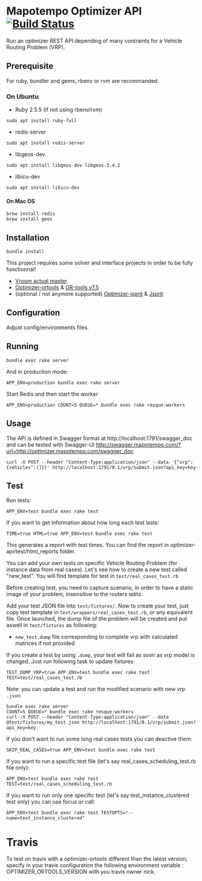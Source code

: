 # Mapotempo Optimizer API [![Build Status](https://travis-ci.com/Mapotempo/optimizer-api.svg?branch=master)](https://travis-ci.com/Mapotempo/optimizer-api)

Run an optimizer REST API depending of many contraints for a Vehicle Routing Problem (VRP).

## Prerequisite

For ruby, bundler and gems, rbenv or rvm are recommanded.

### On Ubuntu

* Ruby 2.5.5 (if not using rbenv/rvm)
```
sudo apt install ruby-full
```
* redis-server
```
sudo apt install redis-server
```
* libgeos-dev
```
sudo apt install libgeos-dev libgeos-3.4.2
```

* libicu-dev
```
sudo apt install libicu-dev
```

#### On Mac OS

```
brew install redis
brew install geos
```

## Installation

```
bundle install
```

This project requires some solver and interface projects in order to be fully functionnal!
* [Vroom actual master](https://github.com/VROOM-Project/vroom)
* [Optimizer-ortools](https://github.com/Mapotempo/optimizer-ortools) & [OR-tools v7.5](https://github.com/google/or-tools/releases/tag/v7.5)
* (optional / not anymore supported) [Optimizer-jsprit](https://github.com/Mapotempo/optimizer-jsprit) & [Jsprit](https://github.com/Mapotempo/jsprit)

## Configuration

Adjust config/environments files.


## Running

```
bundle exec rake server
```

And in production mode:
```
APP_ENV=production bundle exec rake server
```

Start Redis and then start the worker
```
APP_ENV=production COUNT=5 QUEUE=* bundle exec rake resque:workers
```

## Usage

The API is defined in Swagger format at
http://localhost:1791/swagger_doc
and can be tested with Swagger-UI
http://swagger.mapotempo.com/?url=http://optimizer.mapotempo.com/swagger_doc

```
curl -X POST --header "Content-Type:application/json" --data '{"vrp":{vehicles":[]}}' http://localhost:1791/0.1/vrp/submit.json?api_key=key
```

## Test

Run tests:
```
APP_ENV=test bundle exec rake test
```

If you want to get information about how long each test lasts:
```
TIME=true HTML=true APP_ENV=test bundle exec rake test
```
This generates a report with test times. You can find the report in optimizer-api/test/html_reports folder.


You can add your own tests on specific Vehicle Routing Problem (for instance data from real cases). Let's see how to create a new test called "new_test".
You will find template for test in `test/real_cases_test.rb`

Before creating test, you need to capture scenario, in order to have a static image of your problem, insensitive to the routers edits.

Add your test JSON file into `test/fixtures/`. Now to create your test, just copy test template in `test/wrappers/real_cases_test.rb`, or any equivalent file.
Once launched, the dump file of the problem will be created and put aswell in `test/fixtures` as following:
- `new_test.dump` file corresponding to complete vrp with calculated matrices if not provided


If you create a test by using `.dump`, your test will fail as soon as vrp model is changed. Just run following task to update fixtures:
```
TEST_DUMP_VRP=true APP_ENV=test bundle exec rake test TEST=test/real_cases_test.rb
```

Note: you can update a test and run the modified scenario with new vrp `.json`:
```
bundle exec rake server
COUNT=5 QUEUE=* bundle exec rake resque:workers
curl -X POST --header "Content-Type:application/json" --data @test/fixtures/my_test.json http://localhost:1791/0.1/vrp/submit.json?api_key=key
```

If you don't want to run some long real cases tests you can deactive them:
```
SKIP_REAL_CASES=true APP_ENV=test bundle exec rake test
```
If you want to run a specific test file (let's say real_cases_scheduling_test.rb file only):
```
APP_ENV=test bundle exec rake test TEST=test/real_cases_scheduling_test.rb
```
If you want to run only one specific test (let's say test_instance_clustered test only) you can use focus or call:
```
APP_ENV=test bundle exec rake test TESTOPTS="--name=test_instance_clustered"
```

# Travis
To test on travis with a optimizer-ortools different than the latest version, specify in your travis configuration the following environment variable : OPTIMIZER_ORTOOLS_VERSION with you travis owner nick.
